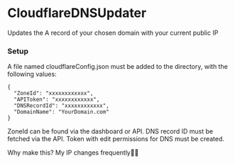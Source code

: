 # CloudflareDNSUpdater
Updates the A record of your chosen domain with your current public IP


### Setup
A file named cloudflareConfig.json must be added to the directory, with the following values:
```
{
  "ZoneId": "xxxxxxxxxxxx",
  "APIToken": "xxxxxxxxxxxx",
  "DNSRecordId": "xxxxxxxxxxxx",
  "DomainName": "YourDomain.com"
}
```

ZoneId can be found via the dashboard or API. DNS record ID must be fetched via the API. 
Token with edit permissions for DNS must be created.


Why make this? My IP changes frequently🤷‍♂️
